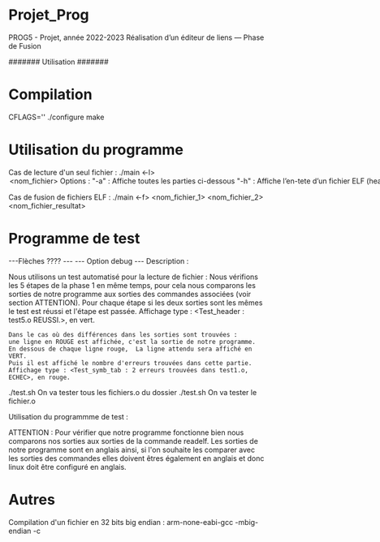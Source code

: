 # Projet_Prog
PROG5 - Projet, année 2022-2023 Réalisation d’un éditeur de liens — Phase de Fusion

####### Utilisation #######

# Compilation # 

CFLAGS='' ./configure
make

# Utilisation du programme 

Cas de lecture d'un seul fichier : 
./main <-l> <option> <nom_fichier>
    Options :
        "-a" : Affiche toutes les parties ci-dessous
        "-h" : Affiche l’en-tete d’un fichier ELF (header)
        "-S" : Affiche la table des sectionsd’un fichier ELF (section header)
        "-s" : Affiche la table des symboles d’un fichier ELF (symbol table)
        "-r" : Afficher les tables de reimplantation d’un fichier ELF pour machine ARM (relocation section)
        "-x" : Affiche le contenu de l’une des sections d’un fichier ELF (section dump)
        NOTE : pour cette option il est necessaire d'ajouter un 4eme argument, le numero de la section que l'on souhaite afficher 
        profil : ./main <-l> <-x> <numero de la section a afficher> <nom_fichier>
        NOTE 2 : L'option "-a" affiche toutes les sections du fichier.

Cas de fusion de fichiers ELF : 
./main <-f> <nom_fichier_1> <nom_fichier_2> <nom_fichier_resultat>

# Programme de test
---Flèches ???? ---
--- Option debug ---
Description : 

Nous utilisons un test automatisé pour la lecture de fichier : 
    Nous vérifions les 5 étapes de la phase 1 en même temps, pour cela nous comparons les sorties de notre programme aux sorties 
    des commandes associées (voir section ATTENTION). 
    Pour chaque étape si les deux sorties sont les mêmes le test est réussi et l'étape est passée. 
    Affichage type : <Test_header : test5.o REUSSI.>, en vert. 

    Dans le cas où des différences dans les sorties sont trouvées : 
    une ligne en ROUGE est affichée, c'est la sortie de notre programme.
    En dessous de chaque ligne rouge,  La ligne attendu sera affiché en VERT. 
    Puis il est affiché le nombre d'erreurs trouvées dans cette partie.
    Affichage type : <Test_symb_tab : 2 erreurs trouvées dans test1.o, ECHEC>, en rouge.






./test.sh <dossier>
    On va tester tous les fichiers.o du dossier
./test.sh <fichier>
    On va tester le fichier.o

Utilisation du programmme de test  :

ATTENTION : Pour vérifier que notre programme fonctionne bien nous comparons nos sorties aux sorties de la commande 
readelf. Les sorties de notre programme sont en anglais ainsi, si l'on souhaite les comparer avec les sorties des commandes elles 
doivent êtres également en anglais et donc linux doit être configuré en anglais. 





#


# Autres  
Compilation d'un fichier en 32 bits big endian :
arm-none-eabi-gcc -mbig-endian -c <fichier>